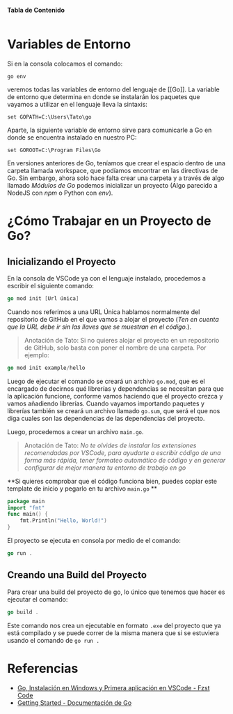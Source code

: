 **Tabla de Contenido**
```table-of-contents
```

# Variables de Entorno

Si en la consola colocamos el comando:

```shell
go env
```

veremos todas las variables de entorno del lenguaje de [[Go]]. La variable de entorno que determina en donde se instalarán los paquetes que vayamos a utilizar en el lenguaje lleva la sintaxis:

```shell
set GOPATH=C:\Users\Tato\go
```

Aparte, la siguiente variable de entorno sirve para comunicarle a Go en donde se encuentra instalado en nuestro PC:

```shell
set GOROOT=C:\Program Files\Go
```

En versiones anteriores de Go, teníamos que crear el espacio dentro de una carpeta llamada workspace, que podíamos encontrar en las directivas de Go. Sin embargo, ahora solo hace falta crear una carpeta y a través de algo llamado *Módulos de Go* podemos inicializar un proyecto (Algo parecido a NodeJS con *npm* o Python con *env*).

# ¿Cómo Trabajar en un Proyecto de Go?
## Inicializando el Proyecto

En la consola de VSCode ya con el lenguaje instalado, procedemos a escribir el siguiente comando:

```go
go mod init [Url única]
```

Cuando nos referimos a una URL Única hablamos normalmente del repositorio de GitHub en el que vamos a alojar el proyecto (*Ten en cuenta que la URL debe ir sin las llaves que se muestran en el código.*).

>Anotación de Tato: Si no quieres alojar el proyecto en un repositorio de GitHub, solo basta con poner el nombre de una carpeta. Por ejemplo:

```go
go mod init example/hello
```

Luego de ejecutar el comando se creará un archivo `go.mod`, que es el encargado de decirnos qué librerías y dependencias se necesitan para que la aplicación funcione, conforme vamos haciendo que el proyecto crezca y vamos añadiendo librerías. Cuando vayamos importando paquetes y librerías también se creará un archivo llamado `go.sum`, que será el que nos diga cuales son las dependencias de las dependencias del proyecto.

Luego, procedemos a crear un archivo `main.go`. 

>Anotación de Tato: *No te olvides de instalar las extensiones recomendadas por VSCode, para ayudarte a escribir código de una forma más rápida, tener formateo automático de código y en generar configurar de mejor manera tu entorno de trabajo en go*

**Si quieres comprobar que el código funciona bien, puedes copiar este template de inicio y pegarlo en tu archivo `main.go` **

```go
package main
import "fmt"
func main() {
    fmt.Println("Hello, World!")
}
```

El proyecto se ejecuta en consola por medio de el comando:

```go
go run .
```

## Creando una Build del Proyecto
Para crear una build del proyecto de go, lo único que tenemos que hacer es ejecutar el comando:

```go
go build .
```

Este comando nos crea un ejecutable en formato `.exe` del proyecto que ya está compilado y se puede correr de la misma manera que si se estuviera usando el comando de `go run .`


# Referencias
- [Go, Instalación en Windows y Primera aplicación en VSCode - Fzst Code](https://www.youtube.com/watch?v=lQVhwSJpkqg)
- [Getting Started - Documentación de Go](https://go.dev/doc/tutorial/getting-started)